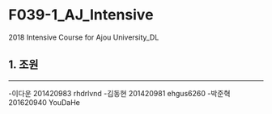 # F039-1_AJ_Intensive
2018 Intensive Course for Ajou University_DL

## 1. 조원
----------
 -이다운 201420983 rhdrlvnd
 -김동현 201420981 ehgus6260
 -박준혁 201620940 YouDaHe
